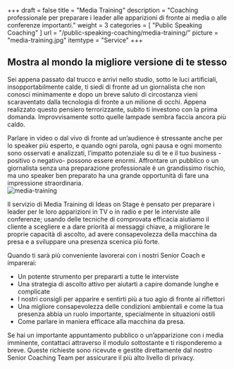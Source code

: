 +++
draft 		= false
title 		= "Media Training"
description	= "Coaching professionale per preparare i leader alle apparizioni di fronte ai media o alle conferenze importanti."
weight		= 3
categories	= [ "Public Speaking Coaching" ]
url 		= "/public-speaking-coaching/media-training/"
picture		= "media-training.jpg"
itemtype	= "Service"
+++

## Mostra al mondo la migliore versione di te stesso

Sei appena passato dal trucco e arrivi nello studio, sotto le luci artificiali, insopportabilmente calde, ti siedi di fronte ad un giornalista che non conosci minimamente e dopo un breve saluto di circostanza vieni scaraventato dalla tecnologia di fronte a un milione di occhi. Appena realizzato questo pensiero terrorizzante, subito ti investono con la prima domanda. Improvvisamente sotto quelle lampade sembra faccia ancora più caldo. 

Parlare in video o dal vivo di fronte ad un’audience è stressante anche per lo speaker più esperto, e quando ogni parola, ogni pausa e ogni momento sono osservati e analizzati, l’impatto potenziale su di te e il tuo business - positivo o negativo- possono essere enormi. Affrontare un pubblico o un giornalista senza una preparazione professionale è un grandissimo rischio, ma uno speaker ben preparato ha una grande opportunità di fare una impressione straordinaria.  
![media-training][pic1]

Il servizio di Media Training di Ideas on Stage è pensato per preparare i leader per le loro apparizioni in TV o in radio e per le interviste alle conferenze; usando delle tecniche di comprovata efficacia aiutiamo il cliente a scegliere e a dare priorità ai messaggi chiave, a migliorare le proprie capacità di ascolto, ad avere consapevolezza della macchina da presa e a sviluppare una presenza scenica più forte.  

Quando ti sarà più conveniente lavorerai con i nostri Senior Coach e imparerai: 

* Un potente strumento per prepararti a tutte le interviste 
* Una strategia di ascolto attivo per aiutarti a capire domande lunghe e complicate
* I nostri consigli per apparire e sentirti più a tuo agio di fronte ai riflettori
* Una migliore consapevolezza delle condizioni ambientali e come la tua presenza abbia un ruolo importante, specialmente in situazioni ostili
* Come parlare in maniera efficace alla macchina da presa. 

Se hai un importante appuntamento pubblico o un’apparizione con i media imminente, contattaci attraverso il modulo sottostante e ti risponderemo a breve. Queste richieste sono ricevute e gestite direttamente dal nostro Senior Coaching Team per assicurare il più alto livello di privacy.

[pic1]: /pictures/public-speaking-coaching/media-training/media-training.jpg